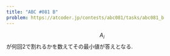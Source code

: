 ```yaml
---
title: "ABC #081 B"
problem: https://atcoder.jp/contests/abc081/tasks/abc081_b
---
```

$$ A_i $$ が何回2で割れるかを数えてその最小値が答えとなる.
